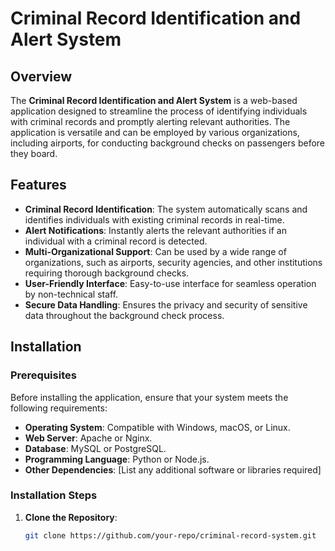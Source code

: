 # Criminal Record Identification and Alert System

## Overview

The **Criminal Record Identification and Alert System** is a web-based application designed to streamline the process of identifying individuals with criminal records and promptly alerting relevant authorities. The application is versatile and can be employed by various organizations, including airports, for conducting background checks on passengers before they board.

## Features

- **Criminal Record Identification**: The system automatically scans and identifies individuals with existing criminal records in real-time.
- **Alert Notifications**: Instantly alerts the relevant authorities if an individual with a criminal record is detected.
- **Multi-Organizational Support**: Can be used by a wide range of organizations, such as airports, security agencies, and other institutions requiring thorough background checks.
- **User-Friendly Interface**: Easy-to-use interface for seamless operation by non-technical staff.
- **Secure Data Handling**: Ensures the privacy and security of sensitive data throughout the background check process.

## Installation

### Prerequisites

Before installing the application, ensure that your system meets the following requirements:

- **Operating System**: Compatible with Windows, macOS, or Linux.
- **Web Server**: Apache or Nginx.
- **Database**: MySQL or PostgreSQL.
- **Programming Language**: Python or Node.js.
- **Other Dependencies**: [List any additional software or libraries required]

### Installation Steps

1. **Clone the Repository**:
   ```bash
   git clone https://github.com/your-repo/criminal-record-system.git
